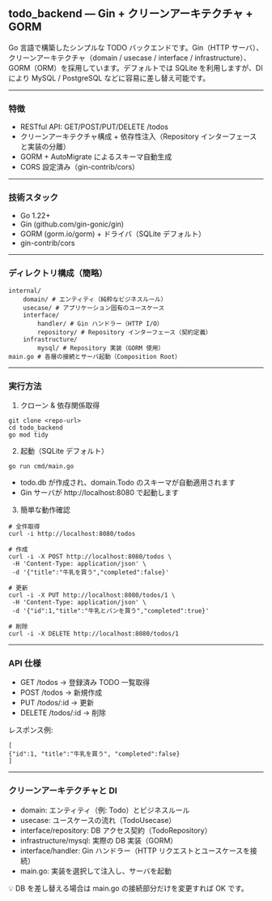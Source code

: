 ## todo_backend — Gin + クリーンアーキテクチャ + GORM

Go 言語で構築したシンプルな TODO バックエンドです。Gin（HTTP サーバ）、クリーンアーキテクチャ（domain / usecase / interface / infrastructure）、GORM（ORM）を採用しています。デフォルトでは SQLite を利用しますが、DI により MySQL / PostgreSQL などに容易に差し替え可能です。

---

### 特徴

- RESTful API: GET/POST/PUT/DELETE /todos
- クリーンアーキテクチャ構成 + 依存性注入（Repository インターフェースと実装の分離）
- GORM + AutoMigrate によるスキーマ自動生成
- CORS 設定済み（gin-contrib/cors）

---

### 技術スタック

- Go 1.22+
- Gin (github.com/gin-gonic/gin)
- GORM (gorm.io/gorm) + ドライバ（SQLite デフォルト）
- gin-contrib/cors

---

### ディレクトリ構成（簡略）

```
internal/
    domain/ # エンティティ（純粋なビジネスルール）
    usecase/ # アプリケーション固有のユースケース
    interface/
        handler/ # Gin ハンドラー（HTTP I/O）
        repository/ # Repository インターフェース（契約定義）
    infrastructure/
        mysql/ # Repository 実装（GORM 使用）
main.go # 各層の接続とサーバ起動（Composition Root）
```

---

### 実行方法

1. クローン & 依存関係取得

```
git clone <repo-url>
cd todo_backend
go mod tidy
```

2. 起動（SQLite デフォルト）

```
go run cmd/main.go
```

- todo.db が作成され、domain.Todo のスキーマが自動適用されます
- Gin サーバが http://localhost:8080 で起動します

3. 簡単な動作確認

```
# 全件取得
curl -i http://localhost:8080/todos

# 作成
curl -i -X POST http://localhost:8080/todos \
 -H 'Content-Type: application/json' \
 -d '{"title":"牛乳を買う","completed":false}'

# 更新
curl -i -X PUT http://localhost:8080/todos/1 \
 -H 'Content-Type: application/json' \
 -d '{"id":1,"title":"牛乳とパンを買う","completed":true}'

# 削除
curl -i -X DELETE http://localhost:8080/todos/1
```

---

### API 仕様

- GET /todos → 登録済み TODO 一覧取得
- POST /todos → 新規作成
- PUT /todos/:id → 更新
- DELETE /todos/:id → 削除

レスポンス例:

```
[
{"id":1, "title":"牛乳を買う", "completed":false}
]
```

---

### クリーンアーキテクチャと DI

- domain: エンティティ（例: Todo）とビジネスルール
- usecase: ユースケースの流れ（TodoUsecase）
- interface/repository: DB アクセス契約（TodoRepository）
- infrastructure/mysql: 実際の DB 実装（GORM）
- interface/handler: Gin ハンドラー（HTTP リクエストとユースケースを接続）
- main.go: 実装を選択して注入し、サーバを起動

💡 DB を差し替える場合は main.go の接続部分だけを変更すれば OK です。
